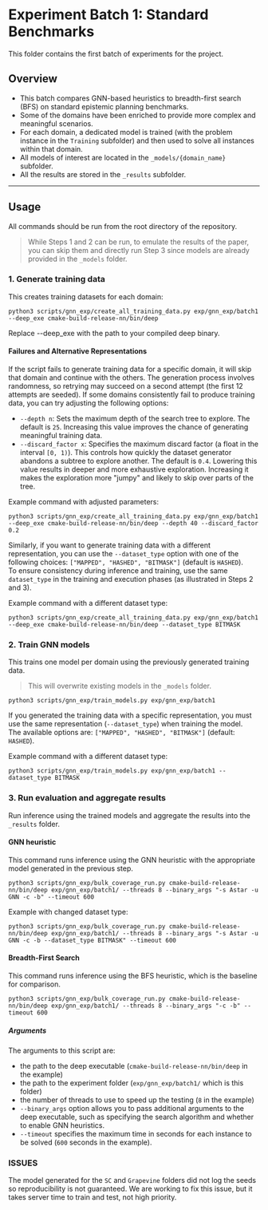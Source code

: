 # Experiment Batch 1: Standard Benchmarks

This folder contains the first batch of experiments for the project.

## Overview

-   This batch compares GNN-based heuristics to breadth-first search
    (BFS) on standard epistemic planning benchmarks.
-   Some of the domains have been enriched to provide more complex
    and meaningful scenarios.
-   For each domain, a dedicated model is trained (with the problem
    instance in the `Training` subfolder) and then used to solve all
    instances within that domain.
-   All models of interest are located in the `_models/{domain_name}`
    subfolder.
-   All the results are stored in the `_results` subfolder.

------------------------------------------------------------------------

## Usage

All commands should be run from the root directory of the repository.
> While Steps 1 and 2 can be run, to emulate the results of the paper, you
can skip them and directly run Step 3 since models are already provided
in the `_models` folder.

### 1. Generate training data

This creates training datasets for each domain:

``` console
python3 scripts/gnn_exp/create_all_training_data.py exp/gnn_exp/batch1 --deep_exe cmake-build-release-nn/bin/deep
```

Replace --deep_exe with the path to your compiled deep binary.

#### Failures and Alternative Representations

If the script fails to generate training data for a specific domain, it
will skip that domain and continue with the others. The generation
process involves randomness, so retrying may succeed on a second
attempt (the first 12 attempts are seeded).
If some domains consistently fail to produce training data, you
can try adjusting the following options:

-   `--depth n`: Sets the maximum depth of the search tree to explore.
    The default is `25`. Increasing this value improves the chance of
    generating meaningful training data.
-   `--discard_factor x`: Specifies the maximum discard factor (a float
    in the interval `[0, 1)`). This controls how quickly the dataset
    generator abandons a subtree to explore another. The default is
    `0.4`. Lowering this value results in deeper and more exhaustive
    exploration. Increasing it makes the exploration more "jumpy" and
    likely to skip over parts of the tree.

Example command with adjusted parameters:

``` console
python3 scripts/gnn_exp/create_all_training_data.py exp/gnn_exp/batch1 --deep_exe cmake-build-release-nn/bin/deep --depth 40 --discard_factor 0.2
```

Similarly, if you want to generate training data with a different
representation, you can use the `--dataset_type` option with one of the
following choices: `["MAPPED", "HASHED", "BITMASK"]` (default is
`HASHED`).\
To ensure consistency during inference and training, use the
same `dataset_type` in the training and execution phases
(as illustrated in Steps 2 and 3).

Example command with a different dataset type:

``` console
python3 scripts/gnn_exp/create_all_training_data.py exp/gnn_exp/batch1 --deep_exe cmake-build-release-nn/bin/deep --dataset_type BITMASK
```

### 2. Train GNN models

This trains one model per domain using the previously generated training
data.
> This will overwrite existing models in the `_models` folder.

``` console
python3 scripts/gnn_exp/train_models.py exp/gnn_exp/batch1
```

If you generated the training data with a specific representation, you must
use the same representation (`--dataset_type`) when training the model.\
The available options are: `["MAPPED", "HASHED", "BITMASK"]` (default: `HASHED`).

Example command with a different dataset type:

```console
python3 scripts/gnn_exp/train_models.py exp/gnn_exp/batch1 --dataset_type BITMASK
```

### 3. Run evaluation and aggregate results

Run inference using the trained models and aggregate the results into
the `_results` folder.

#### GNN heuristic

This command runs inference using the GNN heuristic with the appropriate
model generated in the previous step.

``` console
python3 scripts/gnn_exp/bulk_coverage_run.py cmake-build-release-nn/bin/deep exp/gnn_exp/batch1/ --threads 8 --binary_args "-s Astar -u GNN -c -b" --timeout 600
```

Example with changed dataset type:

``` console
python3 scripts/gnn_exp/bulk_coverage_run.py cmake-build-release-nn/bin/deep exp/gnn_exp/batch1/ --threads 8 --binary_args "-s Astar -u GNN -c -b --dataset_type BITMASK" --timeout 600
```

#### Breadth-First Search

This command runs inference using the BFS heuristic, which is the
baseline for comparison.

``` console
python3 scripts/gnn_exp/bulk_coverage_run.py cmake-build-release-nn/bin/deep exp/gnn_exp/batch1/ --threads 8 --binary_args "-c -b" --timeout 600
```

##### Arguments

The arguments to this script are:
- the path to the deep executable (`cmake-build-release-nn/bin/deep` in
  the example)
- the path to the experiment folder (`exp/gnn_exp/batch1/` which
  is this folder)
- the number of threads to use to speed up the testing (`8` in the
  example)
- `--binary_args` option allows you to pass additional arguments to the
  deep executable, such as specifying the search algorithm and whether
  to enable GNN heuristics.
- `--timeout` specifies the maximum time in
  seconds for each instance to be solved (`600` seconds in the example).

### ISSUES

The model generated for the `SC` and `Grapevine` folders did not log the seeds so reproducibility is not guaranteed.
We are working to fix this issue, but it takes server time to train and test, not high priority.